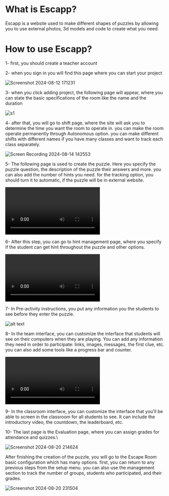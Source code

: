 What is Escapp?
======================
Escapp is a website used to make different shapes of puzzles by allowing you to use external photos, 3d models and code to create what you need.
# How to use Escapp?
1- first, you should create a teacher account

2- when you sign in you will find this page 
where you can start your project

![Screenshot 2024-08-12 171231](https://github.com/user-attachments/assets/d9454896-58ab-4871-8afc-8ecd4cd29bc3)

3- when you click adding project, the following page will appear, where you can state the basic specifications of the room like the name and the duration

![s1](https://github.com/user-attachments/assets/f025ac8b-de4d-423c-a5f4-db2dc62bafe0)


4- after that, you will go to shift page, where the site will ask you to determine the time you want the room to operate in. you can make the room operate permanently through Autonomous option. you can make different shifts with different names if you have many classes and want to track each class separately.

![Screen Recording 2024-08-14 142553](https://github.com/user-attachments/assets/2dfcbddc-a4ae-42e1-9670-576c227eddb4)


5- The following page is used to create the puzzle. Here you specify the puzzle question, the description of the puzzle their answers and more. you can also add the number of hints you need. for the tracking option, you should turn it to automatic, if the puzzle will be in external website.

<video controls src="vap/s2.mp4" title="Title"></video>

6- After this step, you can go to hint management page, where you specify if the student can get hint throughout the puzzle and other options.

<video controls src="vap/s3.mp4" title="Title"></video>

7- In Pre-activity instructions, you put any information you the students to see before they enter the puzzle.

![alt text](<vap/Screenshot 2024-08-20 210657.png>)

8- In the team interface, you can customize the interface that students will see on their computers when they are playing. You can add any information they need in order to participate: links, images, messages, the first clue, etc. you can also add some tools like a progress bar and counter.

<video controls src="vap/s4.mp4" title="Title"></video>

9- In the classroom interface,  you can customize the interface that you'll be able to screen in the classroom for all students to see. It can include the introductory video, the countdown, the leaderboard, etc.


10- The last page is the Evaluation page, where you can assign grades for attendance and quizzes.\

![Screenshot 2024-08-20 214624](https://github.com/user-attachments/assets/7549d391-eda1-4dde-a919-873dec7e2e7e)


After finishing the creation of the puzzle, you will go to the Escape Room basic configuration which has many options. first, you can return to any previous steps from the setup menu. you can also use the management section to track the number of groups, students who participated, and their grades.

![Screenshot 2024-08-20 231504](https://github.com/user-attachments/assets/0fe80200-73af-4310-90d6-4d81a3413578)

